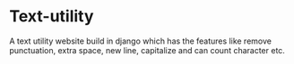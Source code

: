 # Text-utility
A text utility website build in django which has the features like remove punctuation, extra space, new line, capitalize and can count character etc.
